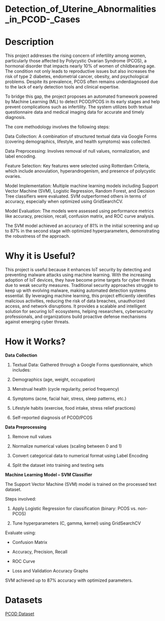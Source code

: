 # Detection_of_Uterine_Abnormalities_in_PCOD-_Cases
#  Description
This project addresses the rising concern of infertility among women, particularly those affected by Polycystic Ovarian Syndrome (PCOS), a hormonal disorder that impacts nearly 10% of women of childbearing age. The condition not only leads to reproductive issues but also increases the risk of type 2 diabetes, endometrial cancer, obesity, and psychological problems. Despite its prevalence, PCOS often remains underdiagnosed due to the lack of early detection tools and clinical expertise.

To bridge this gap, the project proposes an automated framework powered by Machine Learning (ML) to detect PCOD/PCOS in its early stages and help prevent complications such as infertility. The system utilizes both textual questionnaire data and medical imaging data for accurate and timely diagnosis.

The core methodology involves the following steps:

Data Collection: A combination of structured textual data via Google Forms (covering demographics, lifestyle, and health symptoms) was collected.

Data Preprocessing: Involves removal of null values, normalization, and label encoding.

Feature Selection: Key features were selected using Rotterdam Criteria, which include anovulation, hyperandrogenism, and presence of polycystic ovaries.

Model Implementation: Multiple machine learning models including Support Vector Machine (SVM), Logistic Regression, Random Forest, and Decision Tree classifiers were evaluated. SVM outperformed others in terms of accuracy, especially when optimized using GridSearchCV.

Model Evaluation: The models were assessed using performance metrics like accuracy, precision, recall, confusion matrix, and ROC curve analysis.

The SVM model achieved an accuracy of 81% in the initial screening and up to 87% in the second stage with optimized hyperparameters, demonstrating the robustness of the approach.

# Why it is Useful?
This project is useful because it enhances IoT security by detecting and preventing malware attacks using machine learning. With the increasing adoption of IoT devices, they have become prime targets for cyber threats due to weak security measures. Traditional security approaches struggle to keep up with evolving malware, making automated detection systems essential. By leveraging machine learning, this project efficiently identifies malicious activities, reducing the risk of data breaches, unauthorized access, and network disruptions. It provides a scalable and intelligent solution for securing IoT ecosystems, helping researchers, cybersecurity professionals, and organizations build proactive defense mechanisms against emerging cyber threats.

# How it Works?
**Data Collection**
1) Textual Data: Gathered through a Google Forms questionnaire, which includes:

2) Demographics (age, weight, occupation)

3) Menstrual health (cycle regularity, period frequency)

4) Symptoms (acne, facial hair, stress, sleep patterns, etc.)

5) Lifestyle habits (exercise, food intake, stress relief practices)

6) Self-reported diagnosis of PCOD/PCOS

**Data Preprocessing**

1) Remove null values

2) Normalize numerical values (scaling between 0 and 1)

3) Convert categorical data to numerical format using Label Encoding

4) Split the dataset into training and testing sets

**Machine Learning Model – SVM Classifier**

The Support Vector Machine (SVM) model is trained on the processed text dataset.

Steps involved:

1) Apply Logistic Regression for classification (binary: PCOS vs. non-PCOS)

2) Tune hyperparameters (C, gamma, kernel) using GridSearchCV

Evaluate using:

- Confusion Matrix

- Accuracy, Precision, Recall

- ROC Curve

- Loss and Validation Accuracy Graphs

SVM achieved up to 87% accuracy with optimized parameters.

# Datasets
[PCOD Dataset](https://drive.google.com/drive/folders/1kjTR8V-2uAH5nI4dDJU3phjYjRAjiDUl?usp=sharing)
